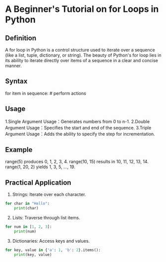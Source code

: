 # A Beginner's Tutorial on for Loops in Python

## Definition

A for loop in Python is a control structure used to iterate over a sequence (like a list, tuple, dictionary, or string). The beauty of Python's for loop lies in its ability to iterate directly over items of a sequence in a clear and concise manner.

## Syntax

for item in sequence:
    # perform actions

## Usage

1.Single Argument Usage：Generates numbers from 0 to n-1.
2.Double Argument Usage：Specifies the start and end of the sequence.
3.Triple Argument Usage：Adds the ability to specify the step for incrementation.

## Example

range(5) produces 0, 1, 2, 3, 4.
range(10, 15) results in 10, 11, 12, 13, 14.
range(1, 20, 2) yields 1, 3, 5, ..., 19.

## Practical Application

1. Strings: Iterate over each character.

```python
for char in "Hello":
    print(char)
```

2. Lists: Traverse through list items.

```python
for num in [1, 2, 3]:
    print(num)
```

3. Dictionaries: Access keys and values.

```python
for key, value in {'a': 1, 'b': 2}.items():
    print(key, value)
